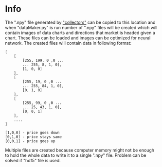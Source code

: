 # Info
The ".npy" file generated by ["collectors"](https://github.com/Vahegian/MM_py/tree/master/python/AI/collectors) can be copied to this location and when "dataMaker.py" is run number of ".npy" files will be created which will contain images of data charts and directions that market is headed given a chart. These files can be loaded and images can be optimized for neural network. The created files will contain data in following format:

    [
        [
            [255, 199, 0 ,0 ...  
            ... 255, 8, 1, 0], 
            [1, 0, 0]
        ],
        [
            [255, 19, 0 ,0 ...  
            ... 255, 84, 1, 0], 
            [0, 1, 0]
        ],
        [
            [255, 99, 0 ,0 ...  
            ... 25, 43, 1, 0], 
            [0, 0, 1]
        ],
        ....
    ]

    [1,0,0] - price goes down
    [0,1,0] - price stays same
    [0,0,1] - price goes up

Multiple files are created because computer memory might not be enough to hold the whole data to write it to a single ".npy" file. Problem can be solved if "hdf5" file is used. 